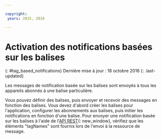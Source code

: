 ```yaml
---

copyright:
 years: 2015, 2016

---
```


# Activation des notifications basées sur les balises
{: #tag_based_notifications}
Dernière mise à jour : 18 octobre 2016
{: .last-updated}

Les messages de notification basée sur les balises sont envoyés à tous les appareils abonnés à une balise particulière. 

Vous pouvez définir des balises, puis envoyer et recevoir des messages en fonction des balises. Vous devez d'abord créer les balises pour l'application, configurer les abonnements aux balises, puis initier les
notifications en fonction d'une balise. Pour envoyer une notification basée sur les balises à l'aide de l'[API REST](https://mobile.{DomainName}/imfpush/){: new_window}, vérifiez que les éléments "tagNames" sont fournis lors de l'envoi à la ressource de message.

